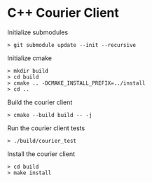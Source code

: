 # C++ Courier Client

Initialize submodules

    > git submodule update --init --recursive

Initialize cmake

    > mkdir build
    > cd build
    > cmake .. -DCMAKE_INSTALL_PREFIX=../install
    > cd ..

Build the courier client

    > cmake --build build -- -j

Run the courier client tests

    > ./build/courier_test

Install the courier client

    > cd build
    > make install
